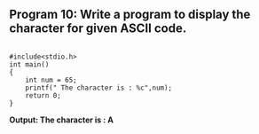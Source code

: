 ## Program 10: Write a program to display the character for given ASCII code.
```

#include<stdio.h>
int main()
{
    int num = 65;
    printf(" The character is : %c",num);
    return 0;
}
```
**Output: The character is : A**

